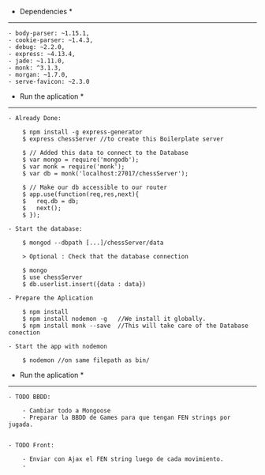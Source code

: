 

* Dependencies *
---------------

	- body-parser: ~1.15.1,
	- cookie-parser: ~1.4.3,
	- debug: ~2.2.0,
	- express: ~4.13.4,
	- jade: ~1.11.0,
	- monk: ^3.1.3,
	- morgan: ~1.7.0,
	- serve-favicon: ~2.3.0


* Run the aplication *
---------------------

	- Already Done: 

		$ npm install -g express-generator
		$ express chessServer //to create this Boilerplate server

		$ // Added this data to connect to the Database
		$ var mongo = require('mongodb');
		$ var monk = require('monk');
		$ var db = monk('localhost:27017/chessServer');

		$ // Make our db accessible to our router
		$ app.use(function(req,res,next){
		$ 	req.db = db;
		$ 	next();
		$ });

	- Start the database: 

		$ mongod --dbpath [...]/chessServer/data

		> Optional : Check that the database connection 

		$ mongo
		$ use chessServer
		$ db.userlist.insert({data : data}) 

	- Prepare the Aplication

		$ npm install
		$ npm install nodemon -g   //We install it globally.
		$ npm install monk --save  //This will take care of the Database conection

	- Start the app with nodemon

		$ nodemon //on same filepath as bin/


* Run the aplication *
---------------------

	- TODO BBDD: 

		- Cambiar todo a Mongoose
		- Preparar la BBDD de Games para que tengan FEN strings por jugada. 
		

	- TODO Front:

		- Enviar con Ajax el FEN string luego de cada movimiento. 
		- 










